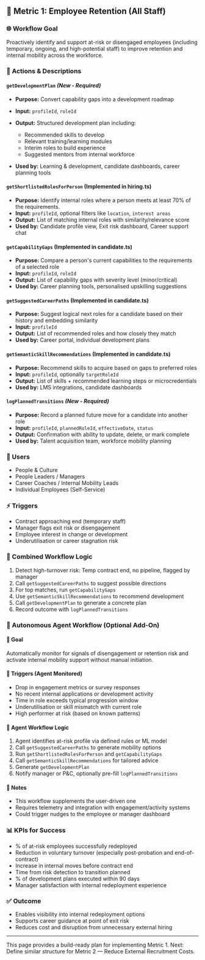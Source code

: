 ## 🎯 Metric 1: Employee Retention (All Staff)

### 🌐 Workflow Goal

Proactively identify and support at-risk or disengaged employees (including temporary, ongoing, and high-potential staff) to improve retention and internal mobility across the workforce.

### 🧩 Actions & Descriptions

#### `getDevelopmentPlan` *(New - Required)*

* **Purpose:** Convert capability gaps into a development roadmap
* **Input:** `profileId`, `roleId`
* **Output:** Structured development plan including:

  * Recommended skills to develop
  * Relevant training/learning modules
  * Interim roles to build experience
  * Suggested mentors from internal workforce
* **Used by:** Learning & development, candidate dashboards, career planning tools

#### `getShortlistedRolesForPerson` (Implemented in hiring.ts)

* **Purpose:** Identify internal roles where a person meets at least 70% of the requirements.
* **Input:** `profileId`, optional filters like `location`, `interest areas`
* **Output:** List of matching internal roles with similarity/relevance score
* **Used by:** Candidate profile view, Exit risk dashboard, Career support chat

#### `getCapabilityGaps` (Implemented in candidate.ts)

* **Purpose:** Compare a person's current capabilities to the requirements of a selected role
* **Input:** `profileId`, `roleId`
* **Output:** List of capability gaps with severity level (minor/critical)
* **Used by:** Career planning tools, personalised upskilling suggestions

#### `getSuggestedCareerPaths` (Implemented in candidate.ts)

* **Purpose:** Suggest logical next roles for a candidate based on their history and embedding similarity
* **Input:** `profileId`
* **Output:** List of recommended roles and how closely they match
* **Used by:** Career portal, individual development plans

#### `getSemanticSkillRecommendations` (Implemented in candidate.ts)

* **Purpose:** Recommend skills to acquire based on gaps to preferred roles
* **Input:** `profileId`, optionally `targetRoleId`
* **Output:** List of skills + recommended learning steps or microcredentials
* **Used by:** LMS integrations, candidate dashboards

#### `logPlannedTransitions` *(New - Required)*

* **Purpose:** Record a planned future move for a candidate into another role
* **Input:** `profileId`, `plannedRoleId`, `effectiveDate`, `status`
* **Output:** Confirmation with ability to update, delete, or mark complete
* **Used by:** Talent acquisition team, workforce mobility planning

### 👥 Users

* People & Culture
* People Leaders / Managers
* Career Coaches / Internal Mobility Leads
* Individual Employees (Self-Service)

### ⚡ Triggers

* Contract approaching end (temporary staff)
* Manager flags exit risk or disengagement
* Employee interest in change or development
* Underutilisation or career stagnation risk

### 🔗 Combined Workflow Logic

1. Detect high-turnover risk: Temp contract end, no pipeline, flagged by manager
2. Call `getSuggestedCareerPaths` to suggest possible directions
3. For top matches, run `getCapabilityGaps`
4. Use `getSemanticSkillRecommendations` to recommend development
5. Call `getDevelopmentPlan` to generate a concrete plan
6. Record outcome with `logPlannedTransitions`

### 🤖 Autonomous Agent Workflow (Optional Add-On)

#### 🎯 Goal

Automatically monitor for signals of disengagement or retention risk and activate internal mobility support without manual initiation.

#### 🧠 Triggers (Agent Monitored)

* Drop in engagement metrics or survey responses
* No recent internal applications or development activity
* Time in role exceeds typical progression window
* Underutilisation or skill mismatch with current role
* High performer at risk (based on known patterns)

#### 🔄 Agent Workflow Logic

1. Agent identifies at-risk profile via defined rules or ML model
2. Call `getSuggestedCareerPaths` to generate mobility options
3. Run `getShortlistedRolesForPerson` and `getCapabilityGaps`
4. Call `getSemanticSkillRecommendations` for tailored advice
5. Generate `getDevelopmentPlan`
6. Notify manager or P\&C, optionally pre-fill `logPlannedTransitions`

#### 📌 Notes

* This workflow supplements the user-driven one
* Requires telemetry and integration with engagement/activity systems
* Could trigger nudges to the employee or manager dashboard

### 📊 KPIs for Success

* % of at-risk employees successfully redeployed
* Reduction in voluntary turnover (especially post-probation and end-of-contract)
* Increase in internal moves before contract end
* Time from risk detection to transition planned
* % of development plans executed within 90 days
* Manager satisfaction with internal redeployment experience

### ✅ Outcome

* Enables visibility into internal redeployment options
* Supports career guidance at point of exit risk
* Reduces cost and disruption from unnecessary external hiring

---

This page provides a build-ready plan for implementing Metric 1. Next: Define similar structure for Metric 2 — Reduce External Recruitment Costs.
